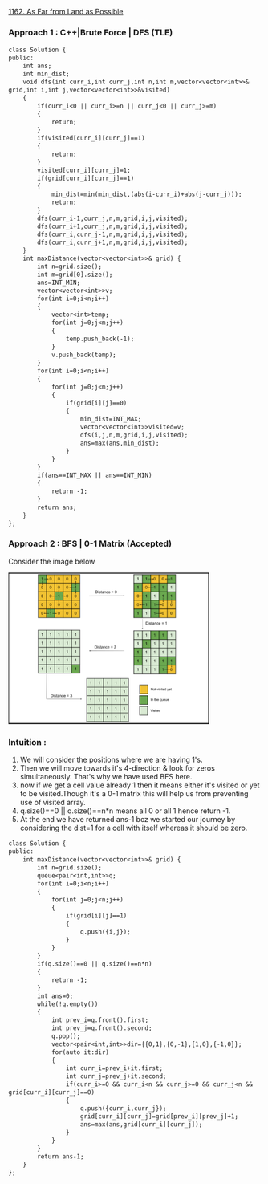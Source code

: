 <a href="https://leetcode.com/problems/as-far-from-land-as-possible/">1162. As Far from Land as Possible</a>

### Approach 1 : C++|Brute Force | DFS (TLE)
```
class Solution {
public:
    int ans;
    int min_dist;
    void dfs(int curr_i,int curr_j,int n,int m,vector<vector<int>>& grid,int i,int j,vector<vector<int>>&visited)
    {
        if(curr_i<0 || curr_i>=n || curr_j<0 || curr_j>=m)
        {
            return;
        }
        if(visited[curr_i][curr_j]==1)
        {
            return;
        }
        visited[curr_i][curr_j]=1;
        if(grid[curr_i][curr_j]==1)
        {
            min_dist=min(min_dist,(abs(i-curr_i)+abs(j-curr_j)));
            return;
        }
        dfs(curr_i-1,curr_j,n,m,grid,i,j,visited);
        dfs(curr_i+1,curr_j,n,m,grid,i,j,visited);
        dfs(curr_i,curr_j-1,n,m,grid,i,j,visited);
        dfs(curr_i,curr_j+1,n,m,grid,i,j,visited);
    }
    int maxDistance(vector<vector<int>>& grid) {
        int n=grid.size();
        int m=grid[0].size();
        ans=INT_MIN;
        vector<vector<int>>v;
        for(int i=0;i<n;i++)
        {
            vector<int>temp;
            for(int j=0;j<m;j++)
            {
                temp.push_back(-1);
            }
            v.push_back(temp);
        }
        for(int i=0;i<n;i++)
        {
            for(int j=0;j<m;j++)
            {
                if(grid[i][j]==0)
                {
                    min_dist=INT_MAX;
                    vector<vector<int>>visited=v;
                    dfs(i,j,n,m,grid,i,j,visited);
                    ans=max(ans,min_dist);
                }
            }
        }
        if(ans==INT_MAX || ans==INT_MIN)
        {
            return -1;
        }
        return ans;
    }
};
```
### Approach 2 : BFS | 0-1 Matrix (Accepted)
Consider the image below 

<img src="../img/1162.png" width="400px">

### Intuition :
1. We will consider the positions where we are having 1's.
2. Then we will move towards it's 4-direction & look for zeros simultaneously. That's why we have used BFS here.
3. now if we get a cell value already 1 then it means either it's visited or yet to be visited.Though it's a 0-1 matrix this will help us from preventing use of visited array.
4. q.size()==0 || q.size()==n*n means all 0 or all 1 hence return -1.
5. At the end we have returned ans-1 bcz we started our journey by considering the dist=1 for a cell with itself whereas it should be zero.

```
class Solution {
public:
    int maxDistance(vector<vector<int>>& grid) {
        int n=grid.size();
        queue<pair<int,int>>q;
        for(int i=0;i<n;i++)
        {
            for(int j=0;j<n;j++)
            {
                if(grid[i][j]==1)
                {
                    q.push({i,j});
                }
            }
        }
        if(q.size()==0 || q.size()==n*n)
        {
            return -1;
        }
        int ans=0;
        while(!q.empty())
        {
            int prev_i=q.front().first;
            int prev_j=q.front().second;
            q.pop();
            vector<pair<int,int>>dir={{0,1},{0,-1},{1,0},{-1,0}};
            for(auto it:dir)
            {
                int curr_i=prev_i+it.first;
                int curr_j=prev_j+it.second;
                if(curr_i>=0 && curr_i<n && curr_j>=0 && curr_j<n && grid[curr_i][curr_j]==0)
                {
                    q.push({curr_i,curr_j});
                    grid[curr_i][curr_j]=grid[prev_i][prev_j]+1;
                    ans=max(ans,grid[curr_i][curr_j]);
                }
            }
        }
        return ans-1;
    }
};
```
